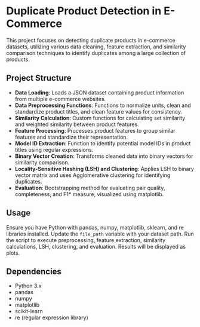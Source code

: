 # Duplicate Product Detection in E-Commerce

This project focuses on detecting duplicate products in e-commerce datasets, utilizing various data cleaning, feature extraction, and similarity comparison techniques to identify duplicates among a large collection of products.

## Project Structure

- **Data Loading**: Loads a JSON dataset containing product information from multiple e-commerce websites.
- **Data Preprocessing Functions**: Functions to normalize units, clean and standardize product titles, and clean feature values for consistency.
- **Similarity Calculation**: Custom functions for calculating set similarity and weighted similarity between product features.
- **Feature Processing**: Processes product features to group similar features and standardize their representation.
- **Model ID Extraction**: Function to identify potential model IDs in product titles using regular expressions.
- **Binary Vector Creation**: Transforms cleaned data into binary vectors for similarity comparison.
- **Locality-Sensitive Hashing (LSH) and Clustering**: Applies LSH to binary vector matrix and uses Agglomerative clustering for identifying duplicates.
- **Evaluation**: Bootstrapping method for evaluating pair quality, completeness, and F1* measure, visualized using matplotlib.

## Usage

Ensure you have Python with pandas, numpy, matplotlib, sklearn, and re libraries installed. Update the `file_path` variable with your dataset path. Run the script to execute preprocessing, feature extraction, similarity calculations, LSH, clustering, and evaluation. Results will be displayed as plots.

## Dependencies

- Python 3.x
- pandas
- numpy
- matplotlib
- scikit-learn
- re (regular expression library)
